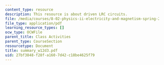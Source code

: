 ```yaml
---
content_type: resource
description: This resource is about driven LRC circuits.
file: /media/courses/8-02-physics-ii-electricity-and-magnetism-spring-2007/27bf3848f28fa1607d42c18be4625f79_summary_w12d3.pdf
file_type: application/pdf
learning_resource_types: []
ocw_type: OCWFile
parent_title: Class Activities
parent_type: CourseSection
resourcetype: Document
title: summary_w12d3.pdf
uid: 27bf3848-f28f-a160-7d42-c18be4625f79
---
```

